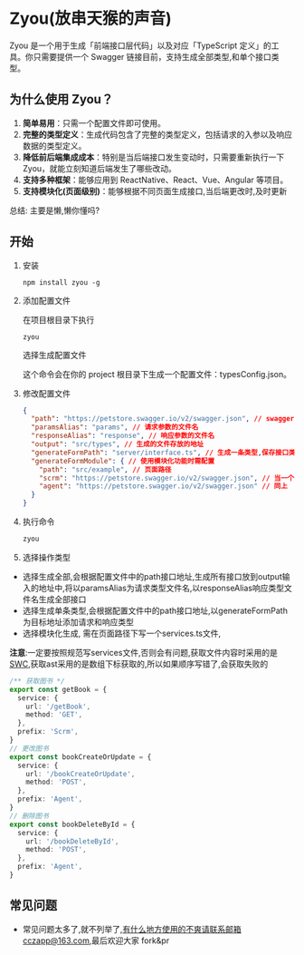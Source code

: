 # Zyou(放串天猴的声音)

Zyou 是一个用于生成「前端接口层代码」以及对应「TypeScript 定义」的工具。你只需要提供一个 Swagger 链接目前，支持生成全部类型,和单个接口类型。

## 为什么使用 Zyou？

1. **简单易用**：只需一个配置文件即可使用。
2. **完整的类型定义**：生成代码包含了完整的类型定义，包括请求的入参以及响应数据的类型定义。
3. **降低前后端集成成本**：特别是当后端接口发生变动时，只需要重新执行一下 Zyou，就能立刻知道后端发生了哪些改动。
4. **支持多种框架**：能够应用到 ReactNative、React、Vue、Angular 等项目。
5. **支持模块化(页面级别)**：能够根据不同页面生成接口,当后端更改时,及时更新

总结: 主要是懒,懒你懂吗?

## 开始

1. 安装

   `npm install zyou -g`

2. 添加配置文件

   在项目根目录下执行

   `zyou`

   选择生成配置文件

   这个命令会在你的 project 根目录下生成一个配置文件：typesConfig.json。

3. 修改配置文件

   ```json
   {
     "path": "https://petstore.swagger.io/v2/swagger.json", // swagger的地址
     "paramsAlias": "params", // 请求参数的文件名
     "responseAlias": "response", // 响应参数的文件名
     "output": "src/types", // 生成的文件存放的地址
     "generateFormPath": "server/interface.ts", // 生成一条类型,保存接口类型的文件地址
     "generateFormModule": { // 使用模块化功能时需配置
       "path": "src/example", // 页面路径
       "scrm": "https://petstore.swagger.io/v2/swagger.json", // 当一个页面使用多套接口可以来这里配置
       "agent": "https://petstore.swagger.io/v2/swagger.json" // 同上
     }
   }
   ```

5. 执行命令

   ```bash
   zyou
   ```
   
5. 选择操作类型

- 选择生成全部,会根据配置文件中的path接口地址,生成所有接口放到output输入的地址中,将以paramsAlias为请求类型文件名,以responseAlias响应类型文件名生成全部接口
- 选择生成单条类型,会根据配置文件中的path接口地址,以generateFormPath为目标地址添加请求和响应类型
- 选择模块化生成, 需在页面路径下写一个services.ts文件,

**注意**:一定要按照规范写services文件,否则会有问题,获取文件内容时采用的是 [SWC](https://swc.rs/),获取ast采用的是数组下标获取的,所以如果顺序写错了,会获取失败的

```ts
/** 获取图书 */
export const getBook = {
  service: {
    url: '/getBook',
    method: 'GET',
  },
  prefix: 'Scrm',
}
// 更改图书
export const bookCreateOrUpdate = {
  service: {
    url: '/bookCreateOrUpdate',
    method: 'POST',
  },
  prefix: 'Agent',
}
// 删除图书
export const bookDeleteById = {
  service: {
    url: '/bookDeleteById',
    method: 'POST',
  },
  prefix: 'Agent',
}

```



## 常见问题

- 常见问题太多了,就不列举了,有什么地方使用的不爽请联系邮箱cczapp@163.com,最后欢迎大家 fork&pr

